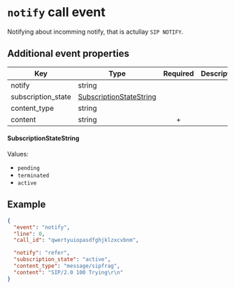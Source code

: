 # `notify` call event

Notifying about incomming notify, that is actullay `SIP NOTIFY`.

## Additional event properties

| Key | Type | Required | Description |
| --- | --- | :---: | --- |
| notify | string | | |
| subscription_state | [SubscriptionStateString](#subscriptionstatestring) | | |
| content_type | string | | |
| content | string | + | |

#### SubscriptionStateString

Values:
- `pending`
- `terminated`
- `active`

## Example

```json
{
  "event": "notify",
  "line": 0,
  "call_id": "qwertyuiopasdfghjklzxcvbnm",

  "notify": "refer",
  "subscription_state": "active",
  "content_type": "message/sipfrag",
  "content": "SIP/2.0 100 Trying\r\n"
}
```
